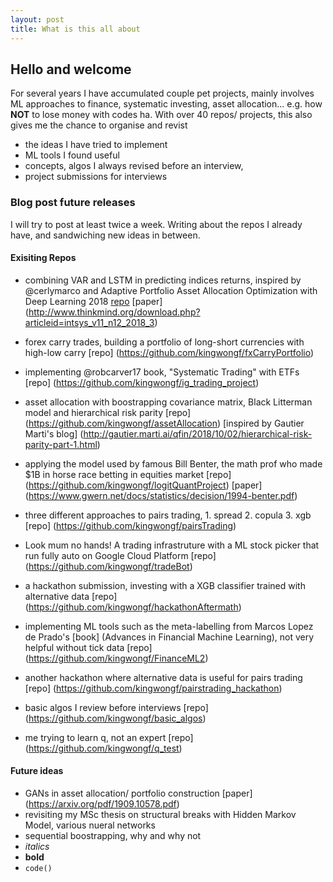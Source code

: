 ```yaml
---
layout: post
title: What is this all about
---
```


## Hello and welcome


 For several years I have accumulated couple pet projects, mainly involves ML approaches to finance, systematic investing, asset allocation... e.g. how **NOT** to lose money with codes ha.
 With over 40 repos/ projects, this also gives me the chance to organise and revist 
 - the ideas I have tried to implement
 - ML tools I found useful
 - concepts, algos I always revised before an interview, 
 - project submissions for interviews

### Blog post future releases
I will try to post at least twice a week. Writing about the repos I already have, and sandwiching new ideas in between.

#### Exisiting Repos
- combining VAR and LSTM in predicting indices returns, inspired by @cerlymarco and Adaptive Portfolio Asset Allocation Optimization with Deep Learning 2018 [repo](https://github.com/kingwongf/var_lstm_mkts) [paper] (http://www.thinkmind.org/download.php?articleid=intsys_v11_n12_2018_3)

- forex carry trades, building a portfolio of long-short currencies with high-low carry [repo] (https://github.com/kingwongf/fxCarryPortfolio)
- implementing @robcarver17 book, "Systematic Trading" with ETFs [repo] (https://github.com/kingwongf/ig_trading_project)
- asset allocation with boostrapping covariance matrix, Black Litterman model and hierarchical risk parity [repo] (https://github.com/kingwongf/assetAllocation) [inspired by Gautier Marti's blog] (http://gautier.marti.ai/qfin/2018/10/02/hierarchical-risk-parity-part-1.html)
- applying the model used by famous Bill Benter, the math prof who made $1B in horse race betting in equities market
[repo] (https://github.com/kingwongf/logitQuantProject) [paper] (https://www.gwern.net/docs/statistics/decision/1994-benter.pdf)
- three different approaches to pairs trading, 1. spread 2. copula 3. xgb [repo] (https://github.com/kingwongf/pairsTrading)
- Look mum no hands! A trading infrastruture with a ML stock picker that run fully auto on Google Cloud Platform [repo] (https://github.com/kingwongf/tradeBot)
- a hackathon submission, investing with a XGB classifier trained with alternative data [repo] (https://github.com/kingwongf/hackathonAftermath)
- implementing ML tools such as the meta-labelling from Marcos Lopez de Prado's [book] (Advances in Financial Machine Learning), not very helpful without tick data [repo] (https://github.com/kingwongf/FinanceML2)
- another hackathon where alternative data is useful for pairs trading [repo] (https://github.com/kingwongf/pairstrading_hackathon)
- basic algos I review before interviews [repo] (https://github.com/kingwongf/basic_algos)
- me trying to learn q, not an expert [repo] (https://github.com/kingwongf/q_test)

#### Future ideas
- GANs in asset allocation/ portfolio construction [paper] (https://arxiv.org/pdf/1909.10578.pdf)
- revisiting my MSc thesis on structural breaks with Hidden Markov Model, various nueral networks
- sequential boostrapping, why and why not
- _italics_
- **bold**
- `code()`
